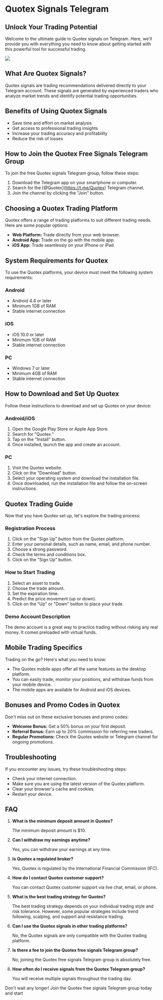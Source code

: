 # Quotex Signals Telegram

## Unlock Your Trading Potential

Welcome to the ultimate guide to Quotex signals on Telegram. Here,
we\'ll provide you with everything you need to know about getting
started with this powerful tool for successful trading.

[![](https://static.quotex.io/files/8_en/300_250.jpg)](https://traff.sbs/brokerqxsignupf)

## What Are Quotex Signals?

Quotex signals are trading recommendations delivered directly to your
Telegram account. These signals are generated by experienced traders who
analyze market trends and identify potential trading opportunities.

## Benefits of Using Quotex Signals

-   Save time and effort on market analysis
-   Get access to professional trading insights
-   Increase your trading accuracy and profitability
-   Reduce the risk of losses

## How to Join the Quotex Free Signals Telegram Group

To join the free Quotex signals Telegram group, follow these steps:

1.  Download the Telegram app on your smartphone or computer.
2.  Search for the \[@Quotex\](https://t.me/Quotex) Telegram channel.
3.  Join the channel by clicking the "Join" button.

## Choosing a Quotex Trading Platform

Quotex offers a range of trading platforms to suit different trading
needs. Here are some popular options:

-   **Web Platform:** Trade directly from your web browser.
-   **Android App:** Trade on the go with the mobile app.
-   **iOS App:** Trade seamlessly on your iPhone or iPad.

## System Requirements for Quotex

To use the Quotex platforms, your device must meet the following system
requirements:

### Android

-   Android 4.4 or later
-   Minimum 1GB of RAM
-   Stable internet connection

### iOS

-   iOS 10.0 or later
-   Minimum 1GB of RAM
-   Stable internet connection

### PC

-   Windows 7 or later
-   Minimum 4GB of RAM
-   Stable internet connection

## How to Download and Set Up Quotex

Follow these instructions to download and set up Quotex on your device:

### Android/iOS

1.  Open the Google Play Store or Apple App Store.
2.  Search for "Quotex."
3.  Tap on the "Install" button.
4.  Once installed, launch the app and create an account.

### PC

1.  Visit the Quotex website.
2.  Click on the "Download" button.
3.  Select your operating system and download the installation file.
4.  Once downloaded, run the installation file and follow the on-screen
    instructions.

## Quotex Trading Guide

Now that you have Quotex set up, let\'s explore the trading process:

### Registration Process

1.  Click on the "Sign Up" button from the Quotex platform.
2.  Enter your personal details, such as name, email, and phone number.
3.  Choose a strong password.
4.  Check the terms and conditions box.
5.  Click on the "Sign Up" button.

### How to Start Trading

1.  Select an asset to trade.
2.  Choose the trade amount.
3.  Set the expiration time.
4.  Predict the price movement (up or down).
5.  Click on the "Up" or "Down" button to place your trade.

### Demo Account Description

The demo account is a great way to practice trading without risking any
real money. It comes preloaded with virtual funds.

## Mobile Trading Specifics

Trading on the go? Here\'s what you need to know:

-   The Quotex mobile apps offer all the same features as the desktop
    platform.
-   You can easily trade, monitor your positions, and withdraw funds
    from your mobile device.
-   The mobile apps are available for Android and iOS devices.

## Bonuses and Promo Codes in Quotex

Don\'t miss out on these exclusive bonuses and promo codes:

-   **Welcome Bonus:** Get a 50% bonus on your first deposit.
-   **Referral Bonus:** Earn up to 20% commission for referring new
    traders.
-   **Regular Promotions:** Check the Quotex website or Telegram channel
    for ongoing promotions.

## Troubleshooting

If you encounter any issues, try these troubleshooting steps:

-   Check your internet connection.
-   Make sure you are using the latest version of the Quotex platform.
-   Clear your browser\'s cache and cookies.
-   Restart your device.

## FAQ

1.  **What is the minimum deposit amount in Quotex?**

    The minimum deposit amount is \$10.

2.  **Can I withdraw my earnings anytime?**

    Yes, you can withdraw your earnings at any time.

3.  **Is Quotex a regulated broker?**

    Yes, Quotex is regulated by the International Financial Commission
    (IFC).

4.  **How do I contact Quotex customer support?**

    You can contact Quotex customer support via live chat, email, or
    phone.

5.  **What is the best trading strategy for Quotex?**

    The best trading strategy depends on your individual trading style
    and risk tolerance. However, some popular strategies include trend
    following, scalping, and support and resistance trading.

6.  **Can I use the Quotex signals in other trading platforms?**

    No, the Quotex signals are only compatible with the Quotex trading
    platform.

7.  **Is there a fee to join the Quotex free signals Telegram group?**

    No, joining the Quotex free signals Telegram group is absolutely
    free.

8.  **How often do I receive signals from the Quotex Telegram group?**

    You will receive multiple signals throughout the trading day.

Don\'t wait any longer! Join the Quotex free signals Telegram group
today and start

